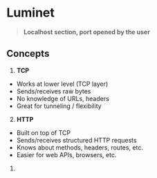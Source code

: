 # Luminet

> **Localhost section, port opened by the user**

## Concepts
1. **TCP**
- Works at lower level (TCP layer)
- Sends/receives raw bytes
- No knowledge of URLs, headers
- Great for tunneling / flexibility
2. **HTTP**
- Built on top of TCP
- Sends/receives structured HTTP requests
- Knows about methods, headers, routes, etc.
- Easier for web APIs, browsers, etc.
1. 

